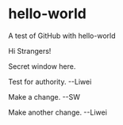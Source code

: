 # hello-world
A test of GitHub with hello-world

Hi Strangers!

Secret window here. 

Test for authority. --Liwei

Make a change. --SW

Make another change. --Liwei
